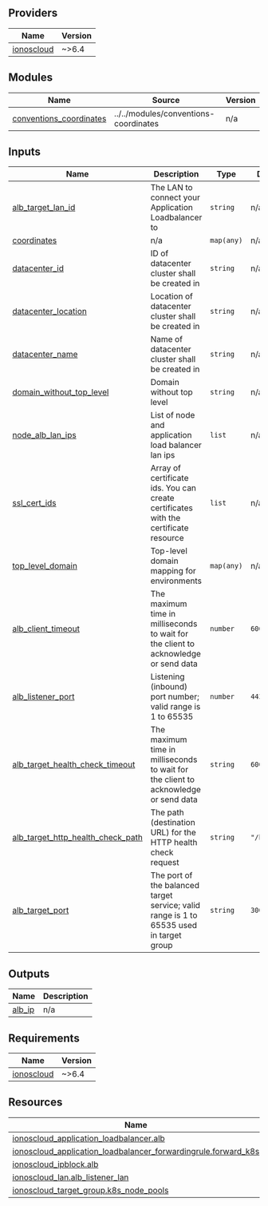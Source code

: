 <!-- BEGIN_TF_DOCS -->

## Providers

| Name | Version |
|------|---------|
| <a name="provider_ionoscloud"></a> [ionoscloud](#provider\_ionoscloud) | ~>6.4 |
## Modules

| Name | Source | Version |
|------|--------|---------|
| <a name="module_conventions_coordinates"></a> [conventions\_coordinates](#module\_conventions\_coordinates) | ../../modules/conventions-coordinates | n/a |
## Inputs

| Name | Description | Type | Default | Required |
|------|-------------|------|---------|:--------:|
| <a name="input_alb_target_lan_id"></a> [alb\_target\_lan\_id](#input\_alb\_target\_lan\_id) | The LAN to connect your Application Loadbalancer to | `string` | n/a | yes |
| <a name="input_coordinates"></a> [coordinates](#input\_coordinates) | n/a | `map(any)` | n/a | yes |
| <a name="input_datacenter_id"></a> [datacenter\_id](#input\_datacenter\_id) | ID of datacenter cluster shall be created in | `string` | n/a | yes |
| <a name="input_datacenter_location"></a> [datacenter\_location](#input\_datacenter\_location) | Location of datacenter cluster shall be created in | `string` | n/a | yes |
| <a name="input_datacenter_name"></a> [datacenter\_name](#input\_datacenter\_name) | Name of datacenter cluster shall be created in | `string` | n/a | yes |
| <a name="input_domain_without_top_level"></a> [domain\_without\_top\_level](#input\_domain\_without\_top\_level) | Domain without top level | `string` | n/a | yes |
| <a name="input_node_alb_lan_ips"></a> [node\_alb\_lan\_ips](#input\_node\_alb\_lan\_ips) | List of node and application load balancer lan ips | `list` | n/a | yes |
| <a name="input_ssl_cert_ids"></a> [ssl\_cert\_ids](#input\_ssl\_cert\_ids) | Array of certificate ids. You can create certificates with the certificate resource | `list` | n/a | yes |
| <a name="input_top_level_domain"></a> [top\_level\_domain](#input\_top\_level\_domain) | Top-level domain mapping for environments | `map(any)` | n/a | yes |
| <a name="input_alb_client_timeout"></a> [alb\_client\_timeout](#input\_alb\_client\_timeout) | The maximum time in milliseconds to wait for the client to acknowledge or send data | `number` | `6000` | no |
| <a name="input_alb_listener_port"></a> [alb\_listener\_port](#input\_alb\_listener\_port) | Listening (inbound) port number; valid range is 1 to 65535 | `number` | `443` | no |
| <a name="input_alb_target_health_check_timeout"></a> [alb\_target\_health\_check\_timeout](#input\_alb\_target\_health\_check\_timeout) | The maximum time in milliseconds to wait for the client to acknowledge or send data | `string` | `6000` | no |
| <a name="input_alb_target_http_health_check_path"></a> [alb\_target\_http\_health\_check\_path](#input\_alb\_target\_http\_health\_check\_path) | The path (destination URL) for the HTTP health check request | `string` | `"/healthz"` | no |
| <a name="input_alb_target_port"></a> [alb\_target\_port](#input\_alb\_target\_port) | The port of the balanced target service; valid range is 1 to 65535 used in target group | `string` | `30080` | no |
## Outputs

| Name | Description |
|------|-------------|
| <a name="output_alb_ip"></a> [alb\_ip](#output\_alb\_ip) | n/a |
## Requirements

| Name | Version |
|------|---------|
| <a name="requirement_ionoscloud"></a> [ionoscloud](#requirement\_ionoscloud) | ~>6.4 |
## Resources

| Name | Type |
|------|------|
| [ionoscloud_application_loadbalancer.alb](https://registry.terraform.io/providers/ionos-cloud/ionoscloud/latest/docs/resources/application_loadbalancer) | resource |
| [ionoscloud_application_loadbalancer_forwardingrule.forward_k8s](https://registry.terraform.io/providers/ionos-cloud/ionoscloud/latest/docs/resources/application_loadbalancer_forwardingrule) | resource |
| [ionoscloud_ipblock.alb](https://registry.terraform.io/providers/ionos-cloud/ionoscloud/latest/docs/resources/ipblock) | resource |
| [ionoscloud_lan.alb_listener_lan](https://registry.terraform.io/providers/ionos-cloud/ionoscloud/latest/docs/resources/lan) | resource |
| [ionoscloud_target_group.k8s_node_pools](https://registry.terraform.io/providers/ionos-cloud/ionoscloud/latest/docs/resources/target_group) | resource |
<!-- END_TF_DOCS -->